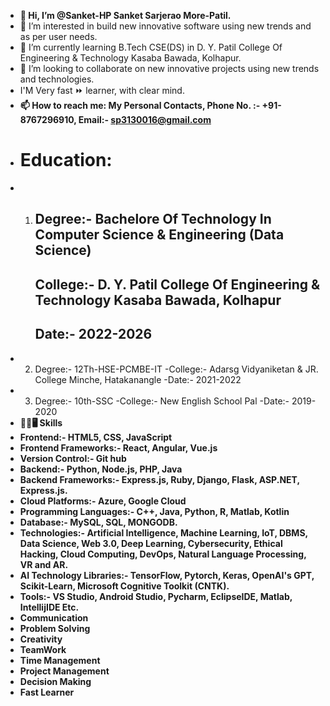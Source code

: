 - <b>👋 Hi, I’m @Sanket-HP Sanket Sarjerao More-Patil.</b>
- 👀 I’m interested in build new innovative software using new trends and as per user needs.
- 🌱 I’m currently learning B.Tech CSE(DS) in D. Y. Patil College Of Engineering & Technology Kasaba Bawada, Kolhapur.
- 💞️ I’m looking to collaborate on new innovative projects using new trends and technologies.
- I'M Very fast ⏩ learner, with clear mind.
- <b>📫 How to reach me: My Personal Contacts, Phone No. :- +91-8767296910, Email:- sp3130016@gmail.com</b>
- <h1><b>Education:</b></h1>
- 1) <h2>Degree:- Bachelore Of Technology In Computer Science & Engineering (Data Science)</h2>
     <h2>College:- D. Y. Patil College Of Engineering & Technology Kasaba Bawada, Kolhapur</h2>
     <h2>Date:- 2022-2026</h2>
- 2) Degree:- 12Th-HSE-PCMBE-IT
     -College:- Adarsg Vidyaniketan & JR. College Minche, Hatakanangle
     -Date:- 2021-2022
- 3) Degree:- 10th-SSC
     -College:- New English School Pal
     -Date:- 2019-2020     
- <b>🤹‍♂️🖥️ Skills</b>
- <b>Frontend:-<b> HTML5, CSS, JavaScript
- <b>Frontend Frameworks:-</b> React, Angular, Vue.js
- <b>Version Control:-</b> Git hub
- <b>Backend:-</b> Python, Node.js, PHP, Java
- <b>Backend Frameworks:-<b> Express.js, Ruby, Django, Flask, ASP.NET, Express.js.
- <b>Cloud Platforms:-</b> Azure, Google Cloud
- <b>Programming Languages:-</b> C++, Java, Python, R, Matlab, Kotlin
- <b>Database:-</b> MySQL, SQL, MONGODB.
- <b>Technologies:-</b> Artificial Intelligence, Machine Learning, IoT, DBMS, Data Science, Web 3.0, Deep Learning, Cybersecurity, Ethical Hacking, Cloud Computing, DevOps, Natural Language Processing, VR and AR.
- <b>AI Technology Libraries:-</b> TensorFlow, Pytorch, Keras, OpenAI's GPT, Scikit-Learn, Microsoft Cognitive Toolkit (CNTK).
- <b>Tools:-</b> VS Studio, Android Studio, Pycharm, EclipseIDE, Matlab, IntellijIDE Etc.
- <b>Communication</b>
- <b>Problem Solving</b>
- <b>Creativity</b>
- <b>TeamWork</b>
- <b>Time Management</b>
- <b>Project Management</b>
- <b>Decision Making</b>
- <b>Fast Learner</b> 

<!---
Sanket-HP/Sanket-HP is a ✨ special ✨ repository because its `README.md` (this file) appears on your GitHub profile.
You can click the Preview link to take a look at your changes.
--->
